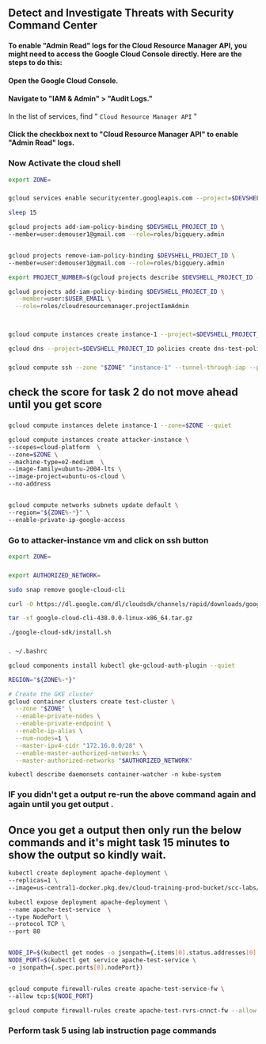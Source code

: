 ## Detect and Investigate Threats with Security Command Center

####


#### To enable "Admin Read" logs for the Cloud Resource Manager API, you might need to access the Google Cloud Console directly. Here are the steps to do this:

#### Open the Google Cloud Console.

#### Navigate to "IAM & Admin" > "Audit Logs."

In the list of services, find " ```Cloud Resource Manager API``` "

#### Click the checkbox next to "Cloud Resource Manager API" to enable "Admin Read" logs.


### Now Activate the cloud shell


```bash
export ZONE=
```
###


###

```bash
gcloud services enable securitycenter.googleapis.com --project=$DEVSHELL_PROJECT_ID

sleep 15

gcloud projects add-iam-policy-binding $DEVSHELL_PROJECT_ID \
--member=user:demouser1@gmail.com --role=roles/bigquery.admin


gcloud projects remove-iam-policy-binding $DEVSHELL_PROJECT_ID \
--member=user:demouser1@gmail.com --role=roles/bigquery.admin

export PROJECT_NUMBER=$(gcloud projects describe $DEVSHELL_PROJECT_ID --format="value(projectNumber)")

gcloud projects add-iam-policy-binding $DEVSHELL_PROJECT_ID \
  --member=user:$USER_EMAIL \
  --role=roles/cloudresourcemanager.projectIamAdmin



gcloud compute instances create instance-1 --project=$DEVSHELL_PROJECT_ID --zone=$ZONE --machine-type=e2-medium --network-interface=network-tier=PREMIUM,stack-type=IPV4_ONLY,subnet=default --metadata=enable-oslogin=true --maintenance-policy=MIGRATE --provisioning-model=STANDARD --scopes=https://www.googleapis.com/auth/cloud-platform --create-disk=auto-delete=yes,boot=yes,device-name=instance-1,image=projects/debian-cloud/global/images/debian-11-bullseye-v20230912,mode=rw,size=10,type=projects/$DEVSHELL_PROJECT_ID/zones/$ZONE/diskTypes/pd-balanced --no-shielded-secure-boot --shielded-vtpm --shielded-integrity-monitoring --labels=goog-ec-src=vm_add-gcloud --reservation-affinity=any

gcloud dns --project=$DEVSHELL_PROJECT_ID policies create dns-test-policy --description="Please like share & subscirbe to quicklab" --networks="default" --alternative-name-servers="" --private-alternative-name-servers="" --no-enable-inbound-forwarding --enable-logging
```
###
###
```bash
gcloud compute ssh --zone "$ZONE" "instance-1" --tunnel-through-iap --project "$DEVSHELL_PROJECT_ID" --quiet --command "gcloud projects get-iam-policy \$(gcloud config get project) && curl etd-malware-trigger.goog"
```
###
## check the score for task 2 do not move ahead until you get score
###
```bash
gcloud compute instances delete instance-1 --zone=$ZONE --quiet

gcloud compute instances create attacker-instance \
--scopes=cloud-platform  \
--zone=$ZONE \
--machine-type=e2-medium  \
--image-family=ubuntu-2004-lts \
--image-project=ubuntu-os-cloud \
--no-address


gcloud compute networks subnets update default \
--region="${ZONE%-*}" \
--enable-private-ip-google-access
```

### Go to attacker-instance vm and click on ssh button
```bash
export ZONE=
```
###

```bash
export AUTHORIZED_NETWORK=
```

```bash
sudo snap remove google-cloud-cli

curl -O https://dl.google.com/dl/cloudsdk/channels/rapid/downloads/google-cloud-cli-438.0.0-linux-x86_64.tar.gz

tar -xf google-cloud-cli-438.0.0-linux-x86_64.tar.gz

./google-cloud-sdk/install.sh
```


###
```bash
. ~/.bashrc

gcloud components install kubectl gke-gcloud-auth-plugin --quiet

REGION="${ZONE%-*}"

# Create the GKE cluster
gcloud container clusters create test-cluster \
  --zone "$ZONE" \
  --enable-private-nodes \
  --enable-private-endpoint \
  --enable-ip-alias \
  --num-nodes=1 \
  --master-ipv4-cidr "172.16.0.0/28" \
  --enable-master-authorized-networks \
  --master-authorized-networks "$AUTHORIZED_NETWORK"
```

```
kubectl describe daemonsets container-watcher -n kube-system
```
### IF you didn't get a output re-run the above command again and again until you get output .

## Once you get a output then only run the below commands and it's might task 15 minutes to show the output so kindly wait.

```bash
kubectl create deployment apache-deployment \
--replicas=1 \
--image=us-central1-docker.pkg.dev/cloud-training-prod-bucket/scc-labs/ktd-test-httpd:2.4.49-vulnerable

kubectl expose deployment apache-deployment \
--name apache-test-service  \
--type NodePort \
--protocol TCP \
--port 80


NODE_IP=$(kubectl get nodes -o jsonpath={.items[0].status.addresses[0].address})
NODE_PORT=$(kubectl get service apache-test-service \
-o jsonpath={.spec.ports[0].nodePort})


gcloud compute firewall-rules create apache-test-service-fw \
--allow tcp:${NODE_PORT}

gcloud compute firewall-rules create apache-test-rvrs-cnnct-fw --allow tcp:8888
```

### Perform task 5 using lab instruction page commands
